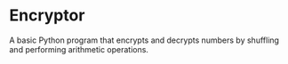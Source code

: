 # Encryptor
A basic Python program that encrypts and decrypts numbers by shuffling and performing arithmetic operations.
